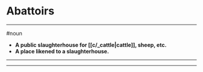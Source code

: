 # Abattoirs
---
#noun
- **A public slaughterhouse for [[c/_cattle|cattle]], sheep, etc.**
- **A place likened to a slaughterhouse.**
---
---

